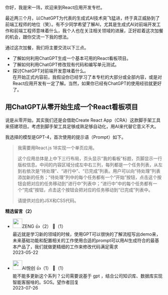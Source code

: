 你好，我是宋一玮，欢迎来到React应用开发专栏。

最近两三个月，以ChatGPT为代表的生成式AI技术突飞猛进，终于真正威胁到了前端工程师的地位（笑）。有不少同学希望了解AI，尤其是生成式AI对前端开发工作和前端工程师意味着什么，我个人也在关注相关领域的进展，正好趁着这次加餐的机会，跟你交流一下我的想法。

通过这次加餐，我们将主要交流以下三点。

- 了解如何利用ChatGPT生成一个基本可用的React看板项目。
- 了解如何利用ChatGPT修改现有代码和编写单元测试。
- 探讨ChatGPT对前端开发意味着什么。  
  在开始正式内容前，我假设你已经学习了本专栏的大部分或全部内容，或是对React应用开发有一定了解。当然，如果你已经有ChatGPT的使用经验就更好了。

## 用ChatGPT从零开始生成一个React看板项目

说是从零开始，其实我们还是会借助Create React App（CRA）这款脚手架工具来搭建项目。考虑到脚手架工具足够成熟足够自动化，用AI来代替它意义不大。

我选择的模型是GPT-4，首次使用的提示语（Prompt）如下。

> 我需要用React.js 18实现一个单页应用。  
>   
> 这个应用总体是上中下三行布局，页头显示“我的看板”标题，页脚显示一行版权信息。中间的内容区域分成左中右三列，每列都是一个任务列表，从左到右依次是“待处理”、“进行中”、“已完成”列表。用户可以向“待处理”列表添加新的任务；“待处理”列中的每个任务都有一个“开始”按钮，点击这个按钮会把对应的任务移动到“进行中”列表中；“进行中”中的每个任务都有一个“完成”按钮，点击这个按钮会把对应的任务移动到“已完成”列表中。  
>   
> 请提供对应的JSX和CSS代码。
<div><strong>精选留言（2）</strong></div><ul>
<li><img src="https://static001.geekbang.org/account/avatar/00/11/58/9d/91d795cf.jpg" width="30px"><span>ZENG</span> 👍（2） 💬（1）<div>最近就是学习新的领域的时候，使用GPT可以很快的了解流程写出demo来，未来基础功能和配置相关的工作使用合适的prompt可以用AI生成符合的最基本产品了，我们就做更精细的工作来修改代码满足需求</div>2023-05-22</li><br/><li><img src="https://static001.geekbang.org/account/avatar/00/17/46/3d/55653953.jpg" width="30px"><span>AI悦创</span> 👍（1） 💬（1）<div>能不能多更新这个系列？公司需要说基于 gpt ，结合公司知识库、数据库实现智能客服啥的。SOS。望作者回复</div>2023-07-26</li><br/>
</ul>